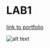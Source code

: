 # LAB1 

[link to portfolio](https://github.com/boleynen/2imd-webtech3-lab1)

![alt text](https://i.imgur.com/1Q1HWrC.png "completion image")